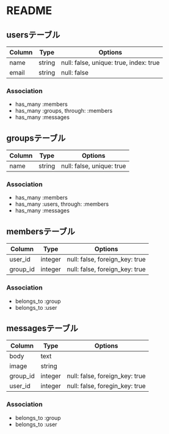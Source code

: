 # README

## usersテーブル

|Column|Type|Options|
|------|----|-------|
|name|string|null: false, unique: true, index: true|
|email|string|null: false|

### Association
- has_many :members
- has_many :groups, through: :members
- has_many :messages



## groupsテーブル

|Column|Type|Options|
|------|----|-------|
|name|string|null: false, unique: true|

### Association
- has_many :members
- has_many :users, through: :members
- has_many :messages



## membersテーブル

|Column|Type|Options|
|------|----|-------|
|user_id|integer|null: false, foreign_key: true|
|group_id|integer|null: false, foreign_key: true|

### Association
- belongs_to :group
- belongs_to :user



## messagesテーブル

|Column|Type|Options|
|------|----|-------|
|body|text|
|image|string|
|group_id|integer|null: false, foreign_key: true|
|user_id|integer|null: false, foregin_key: true|

### Association
- belongs_to :group
- belongs_to :user